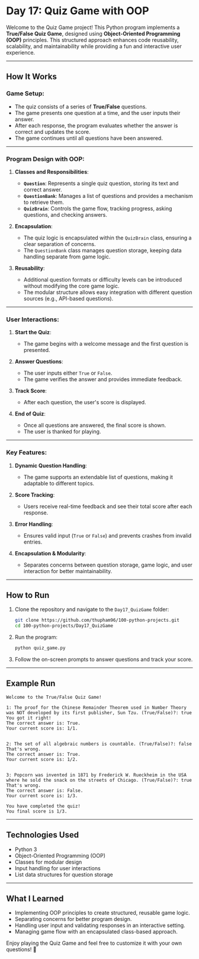 # Day 17: Quiz Game with OOP

Welcome to the Quiz Game project! This Python program implements a **True/False Quiz Game**, designed using **Object-Oriented Programming (OOP)** principles. This structured approach enhances code reusability, scalability, and maintainability while providing a fun and interactive user experience.

---

## How It Works

### Game Setup:

- The quiz consists of a series of **True/False** questions.
- The game presents one question at a time, and the user inputs their answer.
- After each response, the program evaluates whether the answer is correct and updates the score.
- The game continues until all questions have been answered.

---

### Program Design with OOP:

1. **Classes and Responsibilities**:
   - **`Question`**: Represents a single quiz question, storing its text and correct answer.
   - **`QuestionBank`**: Manages a list of questions and provides a mechanism to retrieve them.
   - **`QuizBrain`**: Controls the game flow, tracking progress, asking questions, and checking answers.

2. **Encapsulation**:
   - The quiz logic is encapsulated within the `QuizBrain` class, ensuring a clear separation of concerns.
   - The `QuestionBank` class manages question storage, keeping data handling separate from game logic.

3. **Reusability**:
   - Additional question formats or difficulty levels can be introduced without modifying the core game logic.
   - The modular structure allows easy integration with different question sources (e.g., API-based questions).

---

### User Interactions:

1. **Start the Quiz**:
   - The game begins with a welcome message and the first question is presented.

2. **Answer Questions**:
   - The user inputs either `True` or `False`.
   - The game verifies the answer and provides immediate feedback.

3. **Track Score**:
   - After each question, the user's score is displayed.

4. **End of Quiz**:
   - Once all questions are answered, the final score is shown.
   - The user is thanked for playing.

---

### Key Features:

1. **Dynamic Question Handling**:
   - The game supports an extendable list of questions, making it adaptable to different topics.

2. **Score Tracking**:
   - Users receive real-time feedback and see their total score after each response.

3. **Error Handling**:
   - Ensures valid input (`True` or `False`) and prevents crashes from invalid entries.

4. **Encapsulation & Modularity**:
   - Separates concerns between question storage, game logic, and user interaction for better maintainability.

---

## How to Run

1. Clone the repository and navigate to the `Day17_QuizGame` folder:
   ```bash
   git clone https://github.com/thupham96/100-python-projects.git
   cd 100-python-projects/Day17_QuizGame
   ```

2. Run the program:
   ```bash
   python quiz_game.py
   ```

3. Follow the on-screen prompts to answer questions and track your score.

---

## Example Run

```plaintext
Welcome to the True/False Quiz Game!

1: The proof for the Chinese Remainder Theorem used in Number Theory was NOT developed by its first publisher, Sun Tzu. (True/False)?: true
You got it right!
The correct answer is: True.
Your current score is: 1/1.


2: The set of all algebraic numbers is countable. (True/False)?: false
That's wrong.
The correct answer is: True.
Your current score is: 1/2.


3: Popcorn was invented in 1871 by Frederick W. Rueckheim in the USA where he sold the snack on the streets of Chicago. (True/False)?: true
That's wrong.
The correct answer is: False.
Your current score is: 1/3.

You have completed the quiz!
You final score is 1/3.
```

---

## Technologies Used

- Python 3
- Object-Oriented Programming (OOP)
- Classes for modular design
- Input handling for user interactions
- List data structures for question storage

---

## What I Learned

- Implementing OOP principles to create structured, reusable game logic.
- Separating concerns for better program design.
- Handling user input and validating responses in an interactive setting.
- Managing game flow with an encapsulated class-based approach.

Enjoy playing the Quiz Game and feel free to customize it with your own questions! 🎉


